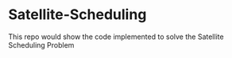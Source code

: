 # Satellite-Scheduling
This repo would show the code implemented to solve the Satellite Scheduling Problem
